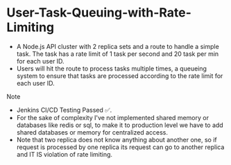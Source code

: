 # User-Task-Queuing-with-Rate-Limiting
- A Node.js API cluster with 2 replica sets and a route to handle a simple task. The task has a rate limit of 1 task per second and 20 task per min for each user ID. 
- Users will hit the route to process tasks multiple times, a queueing system to ensure that tasks are processed 
according to the rate limit for each user ID.


> [!NOTE] 
> - Jenkins CI/CD Testing Passed ✅.
> - For the sake of complexity I've not implemented shared memory or databases like redis or sql, to make it  to   production level we have to add shared databases or memory for centralized access.
> - Note that two replica does not know anything about another one, so if request is processed by one replica its request can go to another replica and IT IS violation of rate limiting.